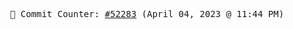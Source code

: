 <p align="center">
    <samp>
        📮 Commit Counter: <a href="https://github.com/Javascript-void0/Javascript-void0/commits/main">#52283</a> (April 04, 2023 @ 11:44 PM)
    </samp>
</p>